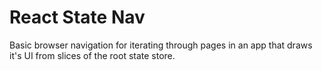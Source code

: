 # React State Nav

Basic browser navigation for iterating through pages in an app that draws it's UI from slices of the root state store.
